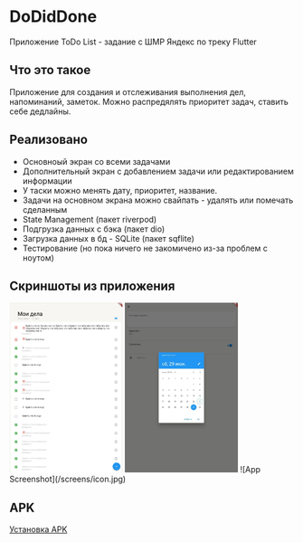 # DoDidDone

Приложение ToDo List - задание с ШМР Яндекс по треку Flutter

## Что это такое

Приложение для создания и отслеживания выполнения дел, напоминаний, заметок. Можно распредялять приоритет задач, ставить себе дедлайны.

## Реализовано

- Основноый экран со всеми задачами
- Дополнительный экран с добавлением задачи или редактированием информации
- У таски можно менять дату, приоритет, название.
- Задачи на основном экрана можно свайпать - удалять или помечать сделанным
- State Management (пакет riverpod)
- Подгрузка данных с бэка (пакет dio)
- Загрузка данных в бд - SQLite (пакет sqflite)
- Тестирование (но пока ничего не закомичено из-за проблем с ноутом)


## Скриншоты из приложения

<img src="/screens/homepage.jpg" alt="drawing" width="200" height="300"/>
<img src="/screens/task.jpg" alt="drawing" width="200" height="300"/>
![App Screenshot](/screens/icon.jpg)

## APK

[Установка APK](https://disk.yandex.com/d/swGj3BZASkJRUA)

